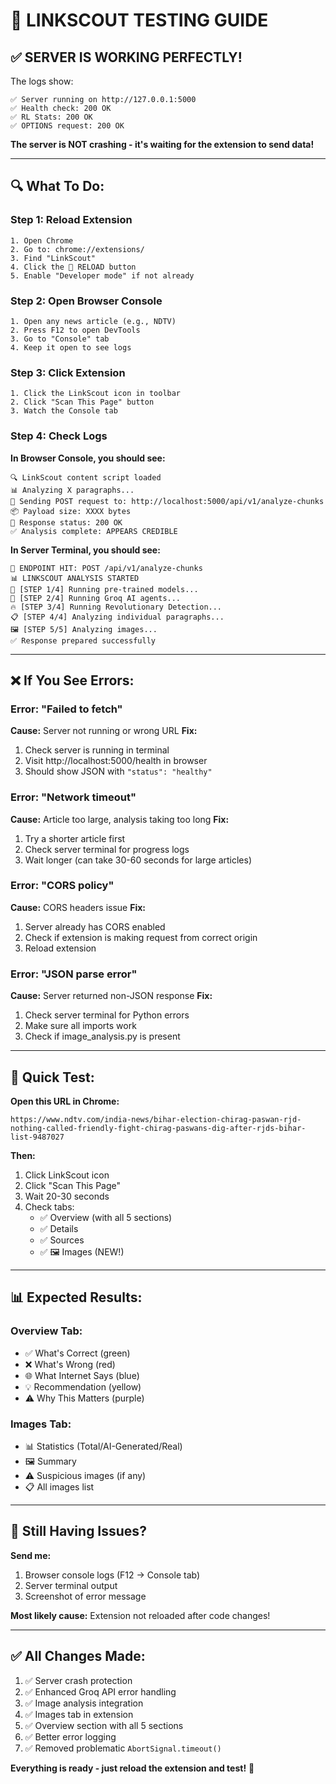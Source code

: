 # 🧪 LINKSCOUT TESTING GUIDE

## ✅ **SERVER IS WORKING PERFECTLY!**

The logs show:
```
✅ Server running on http://127.0.0.1:5000
✅ Health check: 200 OK
✅ RL Stats: 200 OK  
✅ OPTIONS request: 200 OK
```

**The server is NOT crashing - it's waiting for the extension to send data!**

---

## 🔍 **What To Do:**

### **Step 1: Reload Extension**
```
1. Open Chrome
2. Go to: chrome://extensions/
3. Find "LinkScout"
4. Click the 🔄 RELOAD button
5. Enable "Developer mode" if not already
```

### **Step 2: Open Browser Console**
```
1. Open any news article (e.g., NDTV)
2. Press F12 to open DevTools
3. Go to "Console" tab
4. Keep it open to see logs
```

### **Step 3: Click Extension**
```
1. Click the LinkScout icon in toolbar
2. Click "Scan This Page" button
3. Watch the Console tab
```

### **Step 4: Check Logs**

**In Browser Console, you should see:**
```
🔍 LinkScout content script loaded
📊 Analyzing X paragraphs...
📡 Sending POST request to: http://localhost:5000/api/v1/analyze-chunks
📦 Payload size: XXXX bytes
📨 Response status: 200 OK
✅ Analysis complete: APPEARS CREDIBLE
```

**In Server Terminal, you should see:**
```
🚨 ENDPOINT HIT: POST /api/v1/analyze-chunks
📊 LINKSCOUT ANALYSIS STARTED
🤖 [STEP 1/4] Running pre-trained models...
🤖 [STEP 2/4] Running Groq AI agents...
🔥 [STEP 3/4] Running Revolutionary Detection...
📋 [STEP 4/4] Analyzing individual paragraphs...
🖼️ [STEP 5/5] Analyzing images...
✅ Response prepared successfully
```

---

## ❌ **If You See Errors:**

### **Error: "Failed to fetch"**
**Cause:** Server not running or wrong URL
**Fix:**
1. Check server is running in terminal
2. Visit http://localhost:5000/health in browser
3. Should show JSON with `"status": "healthy"`

### **Error: "Network timeout"**
**Cause:** Article too large, analysis taking too long
**Fix:**
1. Try a shorter article first
2. Check server terminal for progress logs
3. Wait longer (can take 30-60 seconds for large articles)

### **Error: "CORS policy"**
**Cause:** CORS headers issue
**Fix:**
1. Server already has CORS enabled
2. Check if extension is making request from correct origin
3. Reload extension

### **Error: "JSON parse error"**
**Cause:** Server returned non-JSON response
**Fix:**
1. Check server terminal for Python errors
2. Make sure all imports work
3. Check if image_analysis.py is present

---

## 🎯 **Quick Test:**

**Open this URL in Chrome:**
```
https://www.ndtv.com/india-news/bihar-election-chirag-paswan-rjd-nothing-called-friendly-fight-chirag-paswans-dig-after-rjds-bihar-list-9487027
```

**Then:**
1. Click LinkScout icon
2. Click "Scan This Page"
3. Wait 20-30 seconds
4. Check tabs:
   - ✅ Overview (with all 5 sections)
   - ✅ Details  
   - ✅ Sources
   - ✅ 🖼️ Images (NEW!)

---

## 📊 **Expected Results:**

### **Overview Tab:**
- ✅ What's Correct (green)
- ❌ What's Wrong (red)
- 🌐 What Internet Says (blue)
- 💡 Recommendation (yellow)
- ⚠️ Why This Matters (purple)

### **Images Tab:**
- 📊 Statistics (Total/AI-Generated/Real)
- 🖼️ Summary
- ⚠️ Suspicious images (if any)
- 📋 All images list

---

## 🐛 **Still Having Issues?**

**Send me:**
1. Browser console logs (F12 → Console tab)
2. Server terminal output
3. Screenshot of error message

**Most likely cause:** Extension not reloaded after code changes!

---

## ✅ **All Changes Made:**

1. ✅ Server crash protection
2. ✅ Enhanced Groq API error handling
3. ✅ Image analysis integration
4. ✅ Images tab in extension
5. ✅ Overview section with all 5 sections
6. ✅ Better error logging
7. ✅ Removed problematic `AbortSignal.timeout()`

**Everything is ready - just reload the extension and test!** 🚀
